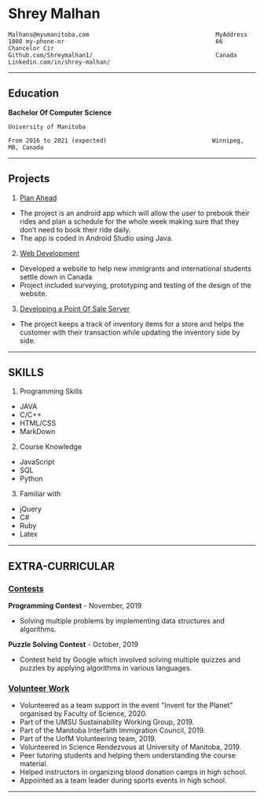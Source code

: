 # Shrey Malhan

    Malhans@myumanitoba.com                                    MyAddress     
    1800 my-phone-nr                                           66 Chancelor Cir
    Github.com/Shreymalhan1/                                   Canada
    Linkedin.com/in/shrey-malhan/   
        

----------

## Education


**Bachelor Of Computer Science**
    
    University of Manitoba
                        
    From 2016 to 2021 (expected)                              Winnipeg, MB, Canada


----------

## Projects 

1. <ins>Plan Ahead</ins>            

* The project is an android app which will allow the user to prebook their 
rides and plan a schedule for the whole week making sure that they don’t need to book their ride daily.
* The app is coded in Android Studio using Java.

2. <ins>Web Development</ins>

* Developed a website to help new immigrants and international
students settle down in Canada
* Project included surveying, prototyping and testing of the design
of the website.

3. <ins>Developing a Point Of Sale Server</ins>

* The project keeps a track of inventory items for a store and helps
the customer with their transaction while updating the inventory
side by side.

----------

## SKILLS

1. Programming Skills
  * JAVA
  * C/C++
  * HTML/CSS
  * MarkDown 
2. Course Knowledge
  * JavaScript
  * SQL
  * Python
3. Familiar with
 * jQuery
 * C#
 * Ruby
 * Latex

----------


## EXTRA-CURRICULAR
### <ins>**Contests**</ins>

**Programming Contest** - November, 2019
* Solving multiple problems by implementing data structures and algorithms.

**Puzzle Solving Contest** - October, 2019

* Contest held by Google which involved
solving multiple quizzes and puzzles by
applying algorithms in various languages.



### <ins>**Volunteer Work**</ins>

* Volunteered as a team support in the event "Invent for the Planet" organised
by Faculty of Science, 2020.
* Part of the UMSU Sustainability Working Group, 2019.
* Part of the Manitoba Interfaith Immigration Council, 2019.
* Part of the UofM Volunteering team, 2019.
* Volunteered in Science Rendezvous at University of Manitoba, 2019.
* Peer tutoring students and helping them understanding the course material.
* Helped instructors in organizing blood donation camps in high school.
* Appointed as a team leader during sports events in high school.

----------

